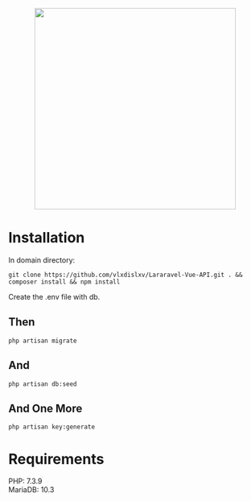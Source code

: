 <p align="center"><img src="https://res.cloudinary.com/dtfbvvkyp/image/upload/v1566331377/laravel-logolockup-cmyk-red.svg" width="400"></p>

# Installation
In domain directory: 
<pre><code>git clone https://github.com/vlxdislxv/Lararavel-Vue-API.git . && composer install && npm install</code></pre>
Create the .env file with db.<br>
## Then
<pre><code>php artisan migrate</code></pre>
## And
<pre><code>php artisan db:seed</code></pre>
## And One More
<pre><code>php artisan key:generate</code></pre>
# Requirements
PHP: 7.3.9<br>
MariaDB: 10.3
